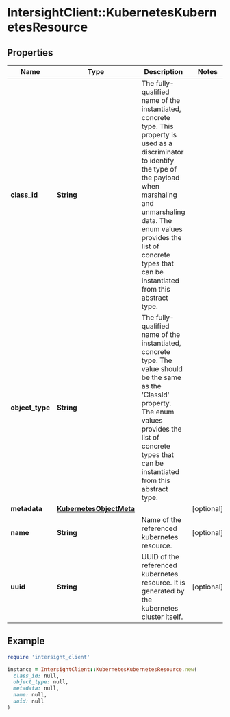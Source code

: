 # IntersightClient::KubernetesKubernetesResource

## Properties

| Name | Type | Description | Notes |
| ---- | ---- | ----------- | ----- |
| **class_id** | **String** | The fully-qualified name of the instantiated, concrete type. This property is used as a discriminator to identify the type of the payload when marshaling and unmarshaling data. The enum values provides the list of concrete types that can be instantiated from this abstract type. |  |
| **object_type** | **String** | The fully-qualified name of the instantiated, concrete type. The value should be the same as the &#39;ClassId&#39; property. The enum values provides the list of concrete types that can be instantiated from this abstract type. |  |
| **metadata** | [**KubernetesObjectMeta**](KubernetesObjectMeta.md) |  | [optional] |
| **name** | **String** | Name of the referenced kubernetes resource. | [optional] |
| **uuid** | **String** | UUID of the referenced kubernetes resource. It is generated by the kubernetes cluster itself. | [optional] |

## Example

```ruby
require 'intersight_client'

instance = IntersightClient::KubernetesKubernetesResource.new(
  class_id: null,
  object_type: null,
  metadata: null,
  name: null,
  uuid: null
)
```

